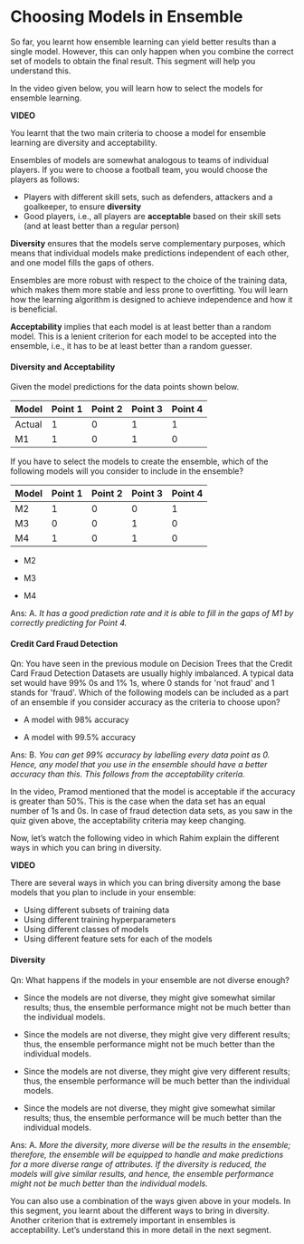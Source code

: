 # Choosing Models in Ensemble

So far, you learnt how ensemble learning can yield better results than a single model. However, this can only happen when you combine the correct set of models to obtain the final result. This segment will help you understand this.

In the video given below, you will learn how to select the models for ensemble learning.

**VIDEO**

You learnt that the two main criteria to choose a model for ensemble learning are diversity and acceptability.

Ensembles of models are somewhat analogous to teams of individual players. If you were to choose a football team, you would choose the players as follows:

- Players with different skill sets, such as defenders, attackers and a goalkeeper, to ensure **diversity**
- Good players, i.e., all players are **acceptable** based on their skill sets (and at least better than a regular person)

**Diversity** ensures that the models serve complementary purposes, which means that individual models make predictions independent of each other, and one model fills the gaps of others.

Ensembles are more robust with respect to the choice of the training data, which makes them more stable and less prone to overfitting. You will learn how the learning algorithm is designed to achieve independence and how it is beneficial.

**Acceptability** implies that each model is at least better than a random model. This is a lenient criterion for each model to be accepted into the ensemble, i.e., it has to be at least better than a random guesser.

#### Diversity and Acceptability

Given the model predictions for the data points shown below.

| Model  | Point 1 | Point 2 | Point 3 | Point 4 |
| ------ | ------- | ------- | ------- | ------- |
| Actual | 1       | 0       | 1       | 1       |
| M1     | 1       | 0       | 1       | 0       |

If you have to select the models to create the ensemble, which of the following models will you consider to include in the ensemble?

| Model | Point 1 | Point 2 | Point 3 | Point 4 |
| ----- | ------- | ------- | ------- | ------- |
| M2    | 1       | 0       | 0       | 1       |
| M3    | 0       | 0       | 1       | 0       |
| M4    | 1       | 0       | 1       | 0       |

- M2

- M3

- M4

Ans: A. *It has a good prediction rate and it is able to fill in the gaps of M1 by correctly predicting for Point 4.*

#### Credit Card Fraud Detection

Qn: You have seen in the previous module on Decision Trees that the Credit Card Fraud Detection Datasets are usually highly imbalanced. A typical data set would have 99% 0s and 1% 1s, where 0 stands for 'not fraud' and 1 stands for 'fraud'. Which of the following models can be included as a part of an ensemble if you consider accuracy as the criteria to choose upon?

- A model with 98% accuracy

- A model with 99.5% accuracy

Ans: B. *You can get 99% accuracy by labelling every data point as 0. Hence, any model that you use in the ensemble should have a better accuracy than this. This follows from the acceptability criteria.*

In the video, Pramod mentioned that the model is acceptable if the accuracy is greater than 50%. This is the case when the data set has an equal number of 1s and 0s. In case of fraud detection data sets, as you saw in the quiz given above, the acceptability criteria may keep changing.

Now, let’s watch the following video in which Rahim explain the different ways in which you can bring in diversity.

**VIDEO**

There are several ways in which you can bring diversity among the base models that you plan to include in your ensemble:

- Using different subsets of training data
- Using different training hyperparameters
- Using different classes of models
- Using different feature sets for each of the models

#### Diversity

Qn: What happens if the models in your ensemble are not diverse enough?

- Since the models are not diverse, they might give somewhat similar results; thus, the ensemble performance might not be much better than the individual models.

- Since the models are not diverse, they might give very different results; thus, the ensemble performance might not be much better than the individual models.

- Since the models are not diverse, they might give very different results; thus, the ensemble performance will be much better than the individual models.

- Since the models are not diverse, they might give somewhat similar results; thus, the ensemble performance will be much better than the individual models.

Ans: A. *More the diversity, more diverse will be the results in the ensemble; therefore, the ensemble will be equipped to handle and make predictions for a more diverse range of attributes. If the diversity is reduced, the models will give similar results, and hence, the ensemble performance might not be much better than the individual models.*

You can also use a combination of the ways given above in your models. In this segment, you learnt about the different ways to bring in diversity. Another criterion that is extremely important in ensembles is acceptability. Let’s understand this in more detail in the next segment.
